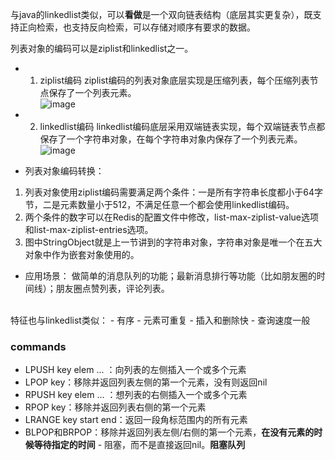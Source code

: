 与java的linkedlist类似，可以**看做**是一个双向链表结构（底层其实更复杂），既支持正向检索，也支持反向检索，可以存储对顺序有要求的数据。

列表对象的编码可以是ziplist和linkedlist之一。

* 1. ziplist编码
ziplist编码的列表对象底层实现是压缩列表，每个压缩列表节点保存了一个列表元素。<br/>
![image](https://user-images.githubusercontent.com/87458342/132521213-ac18414b-b7d4-4d29-9368-f5b267395a01.png)
 
* 2. linkedlist编码
linkedlist编码底层采用双端链表实现，每个双端链表节点都保存了一个字符串对象，在每个字符串对象内保存了一个列表元素。<br/>
![image](https://user-images.githubusercontent.com/87458342/132521303-9a8b7ea6-2995-4e9e-85ad-d9692e4427fc.png)
 
* 列表对象编码转换：
1. 列表对象使用ziplist编码需要满足两个条件：一是所有字符串长度都小于64字节，二是元素数量小于512，不满足任意一个都会使用linkedlist编码。
2. 两个条件的数字可以在Redis的配置文件中修改，list-max-ziplist-value选项和list-max-ziplist-entries选项。
3. 图中StringObject就是上一节讲到的字符串对象，字符串对象是唯一个在五大对象中作为嵌套对象使用的。
 
* 应用场景：
做简单的消息队列的功能；最新消息排行等功能（比如朋友圈的时间线）；朋友圈点赞列表，评论列表。
<br>
特征也与linkedlist类似：
- 有序
- 元素可重复
- 插入和删除快
- 查询速度一般

### commands
- LPUSH key elem ... ：向列表的左侧插入一个或多个元素
- LPOP key：移除并返回列表左侧的第一个元素，没有则返回nil
- RPUSH key elem ... ：想列表的右侧插入一个或多个元素
- RPOP key：移除并返回列表右侧的第一个元素
- LRANGE key start end：返回一段角标范围内的所有元素
- BLPOP和BRPOP：移除并返回列表左侧/右侧的第一个元素，**在没有元素的时候等待指定的时间** - 阻塞，而不是直接返回nil。**阻塞队列**
